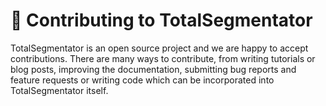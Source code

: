 # 🚀 Contributing to TotalSegmentator

TotalSegmentator is an open source project and we are happy to accept contributions. There are many ways to contribute, from writing tutorials or blog posts, improving the documentation, submitting bug reports and feature requests or writing code which can be incorporated into TotalSegmentator itself.
